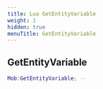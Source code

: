 ```yaml
---
title: Lua GetEntityVariable
weight: 1
hidden: true
menuTitle: GetEntityVariable
---
```

## GetEntityVariable
```lua
Mob:GetEntityVariable; -- 
```